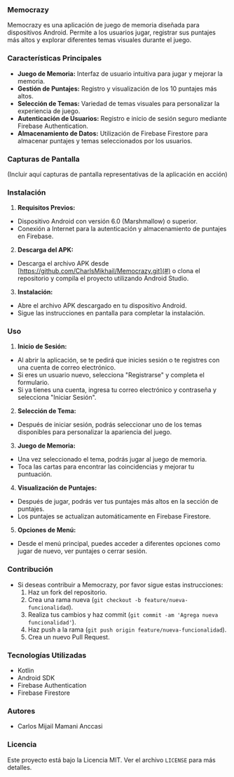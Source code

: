 ### Memocrazy

Memocrazy es una aplicación de juego de memoria diseñada para dispositivos Android. Permite a los usuarios jugar, registrar sus puntajes más altos y explorar diferentes temas visuales durante el juego.

### Características Principales

- **Juego de Memoria:** Interfaz de usuario intuitiva para jugar y mejorar la memoria.
- **Gestión de Puntajes:** Registro y visualización de los 10 puntajes más altos.
- **Selección de Temas:** Variedad de temas visuales para personalizar la experiencia de juego.
- **Autenticación de Usuarios:** Registro e inicio de sesión seguro mediante Firebase Authentication.
- **Almacenamiento de Datos:** Utilización de Firebase Firestore para almacenar puntajes y temas seleccionados por los usuarios.

### Capturas de Pantalla

(Incluir aquí capturas de pantalla representativas de la aplicación en acción)

### Instalación

1. **Requisitos Previos:**
  - Dispositivo Android con versión 6.0 (Marshmallow) o superior.
  - Conexión a Internet para la autenticación y almacenamiento de puntajes en Firebase.

2. **Descarga del APK:**
  - Descarga el archivo APK desde [https://github.com/CharlsMikhail/Memocrazy.git](#) o clona el repositorio y compila el proyecto utilizando Android Studio.

3. **Instalación:**
  - Abre el archivo APK descargado en tu dispositivo Android.
  - Sigue las instrucciones en pantalla para completar la instalación.

### Uso

1. **Inicio de Sesión:**
  - Al abrir la aplicación, se te pedirá que inicies sesión o te registres con una cuenta de correo electrónico.
  - Si eres un usuario nuevo, selecciona "Registrarse" y completa el formulario.
  - Si ya tienes una cuenta, ingresa tu correo electrónico y contraseña y selecciona "Iniciar Sesión".

2. **Selección de Tema:**
  - Después de iniciar sesión, podrás seleccionar uno de los temas disponibles para personalizar la apariencia del juego.

3. **Juego de Memoria:**
  - Una vez seleccionado el tema, podrás jugar al juego de memoria.
  - Toca las cartas para encontrar las coincidencias y mejorar tu puntuación.

4. **Visualización de Puntajes:**
  - Después de jugar, podrás ver tus puntajes más altos en la sección de puntajes.
  - Los puntajes se actualizan automáticamente en Firebase Firestore.

5. **Opciones de Menú:**
  - Desde el menú principal, puedes acceder a diferentes opciones como jugar de nuevo, ver puntajes o cerrar sesión.

### Contribución

- Si deseas contribuir a Memocrazy, por favor sigue estas instrucciones:
  1. Haz un fork del repositorio.
  2. Crea una rama nueva (`git checkout -b feature/nueva-funcionalidad`).
  3. Realiza tus cambios y haz commit (`git commit -am 'Agrega nueva funcionalidad'`).
  4. Haz push a la rama (`git push origin feature/nueva-funcionalidad`).
  5. Crea un nuevo Pull Request.

### Tecnologías Utilizadas

- Kotlin
- Android SDK
- Firebase Authentication
- Firebase Firestore

### Autores

- Carlos Mijail Mamani Anccasi

### Licencia

Este proyecto está bajo la Licencia MIT. Ver el archivo `LICENSE` para más detalles.